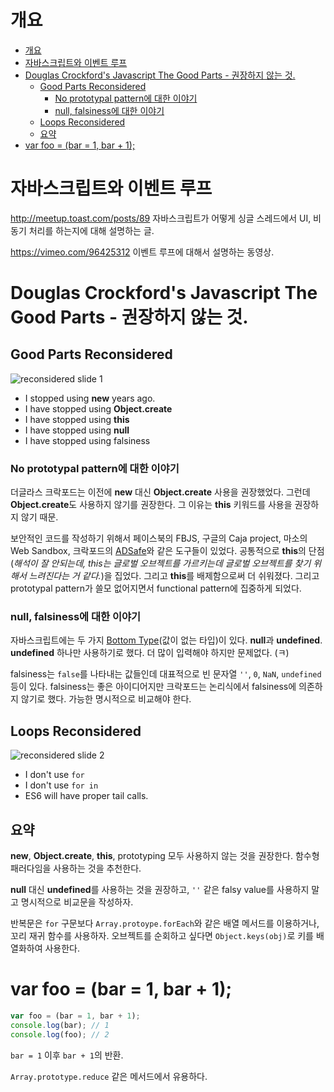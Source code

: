 # 개요

<!--toc:start-->
- [개요](#개요)
- [자바스크립트와 이벤트 루프](#자바스크립트와-이벤트-루프)
- [Douglas Crockford's Javascript The Good Parts - 권장하지 않는 것.](#douglas-crockfords-javascript-the-good-parts-권장하지-않는-것)
  - [Good Parts Reconsidered](#good-parts-reconsidered)
    - [No prototypal pattern에 대한 이야기](#no-prototypal-pattern에-대한-이야기)
    - [null, falsiness에 대한 이야기](#null-falsiness에-대한-이야기)
  - [Loops Reconsidered](#loops-reconsidered)
  - [요약](#요약)
- [var foo = (bar = 1, bar + 1);](#var-foo-bar-1-bar-1)
<!--toc:end-->

# 자바스크립트와 이벤트 루프

http://meetup.toast.com/posts/89
자바스크립트가 어떻게 싱글 스레드에서 UI, 비동기 처리를 하는지에 대해 설명하는 글.

https://vimeo.com/96425312
이벤트 루프에 대해서 설명하는 동영상.


# Douglas Crockford's Javascript The Good Parts - 권장하지 않는 것.

## Good Parts Reconsidered

![reconsidered slide 1](../$images/js-good-parts-reconsidered-slide1.png)

- I stopped using **new** years ago.
- I have stopped using **Object.create**
- I have stopped using **this**
- I have stopped using **null**
- I have stopped using falsiness

### No prototypal pattern에 대한 이야기

더글라스 크락포드는 이전에 **new** 대신 **Object.create** 사용을 권장했었다.
그런데 **Object.create**도 사용하지 않기를 권장한다. 그 이유는 **this** 키워드를 사용을 권장하지 않기 때문.

보안적인 코드를 작성하기 위해서
페이스북의 FBJS, 구글의 Caja project, 마소의 Web Sandbox, 크락포드의 [ADSafe](http://www.adsafe.org/)와
같은 도구들이 있었다. 공통적으로 **this**의 단점
(*해석이 잘 안되는데, this는 글로벌 오브젝트를 가르키는데 글로벌 오브젝트를 찾기 위해서 느려진다는 거 같다.*)을 집었다.
그리고 **this**를 배제함으로써 더 쉬워졌다. 그리고 prototypal pattern가 쓸모 없어지면서 functional pattern에 집중하게 되었다.

### null, falsiness에 대한 이야기

자바스크립트에는 두 가지 [Bottom Type](https://en.wikipedia.org/wiki/Bottom_type)(값이 없는 타입)이 있다. **null**과 **undefined**.
**undefined** 하나만 사용하기로 했다. 더 많이 입력해야 하지만 문제없다. (ㅋ)

falsiness는 `false`를 나타내는 값들인데 대표적으로 빈 문자열 `''`, `0`, `NaN`, `undefined` 등이 있다.
falsiness는 좋은 아이디어지만 크락포드는 논리식에서 falsiness에 의존하지 않기로 했다. 가능한 명시적으로 비교해야 한다.

## Loops Reconsidered

![reconsidered slide 2](../$images/js-good-parts-reconsidered-slide2.png)

- I don't use `for`
- I don't use `for in`
- ES6 will have proper tail calls.

## 요약

**new**, **Object.create**, **this**, prototyping 모두 사용하지 않는 것을 권장한다.
함수형 패러다임을 사용하는 것을 추천한다.

**null** 대신 **undefined**를 사용하는 것을 권장하고, `''` 같은 falsy value를 사용하지 말고 명시적으로 비교문을 작성하자.

반복문은 `for` 구문보다 `Array.protoype.forEach`와 같은 배열 메서드를 이용하거나, 꼬리 재귀 함수를 사용하자.
오브젝트를 순회하고 싶다면 `Object.keys(obj)`로 키를 배열화하여 사용한다.


# var foo = (bar = 1, bar + 1);

```javascript
var foo = (bar = 1, bar + 1);
console.log(bar); // 1
console.log(foo); // 2
```

`bar = 1` 이후 `bar + 1`의 반환.

`Array.prototype.reduce` 같은 메서드에서 유용하다.
